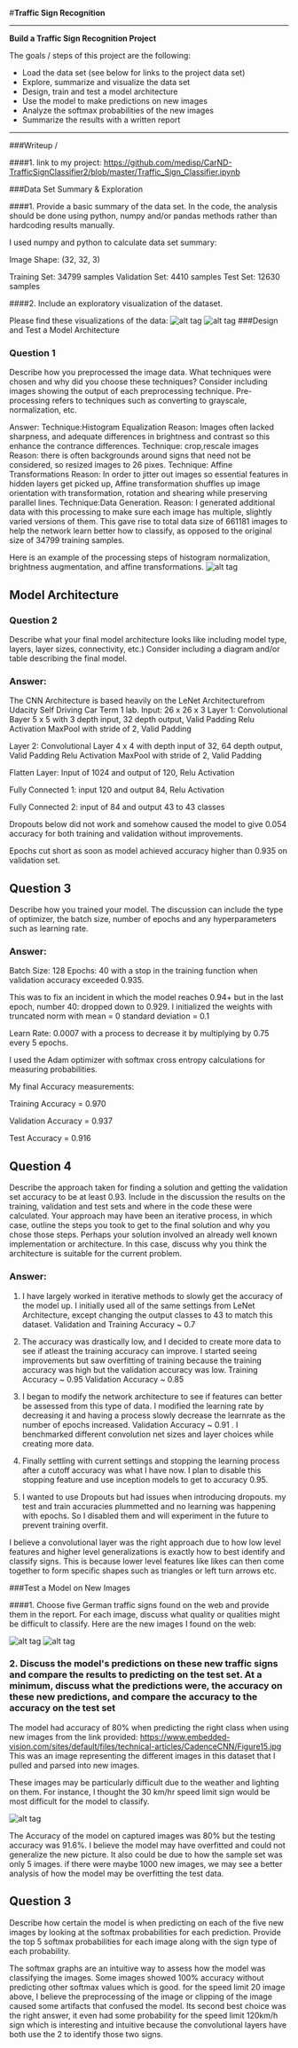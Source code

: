 #**Traffic Sign Recognition** 

---

**Build a Traffic Sign Recognition Project**

The goals / steps of this project are the following:
* Load the data set (see below for links to the project data set)
* Explore, summarize and visualize the data set
* Design, train and test a model architecture
* Use the model to make predictions on new images
* Analyze the softmax probabilities of the new images
* Summarize the results with a written report

---
###Writeup /

####1. 
link to my project: https://github.com/medisp/CarND-TrafficSignClassifier2/blob/master/Traffic_Sign_Classifier.ipynb

###Data Set Summary & Exploration

####1. Provide a basic summary of the data set. In the code, the analysis should be done using python, numpy and/or pandas methods rather than hardcoding results manually.

I used numpy and python to calculate data set summary:

Image Shape: (32, 32, 3)

Training Set:   34799 samples
Validation Set: 4410 samples
Test Set:       12630 samples

####2. Include an exploratory visualization of the dataset.

Please find these visualizations of the data:
![alt tag](https://github.com/medisp/CarND-TrafficSignClassifier2/blob/master/vis1.PNG)
![alt tag](https://github.com/medisp/CarND-TrafficSignClassifier2/blob/master/vis2.PNG)
###Design and Test a Model Architecture

### Question 1
Describe how you preprocessed the image data. What techniques were chosen and why did you choose these techniques? Consider including images showing the output of each preprocessing technique. Pre-processing refers to techniques such as converting to grayscale, normalization, etc.

Answer:
Technique:Histogram Equalization Reason: Images often lacked sharpness, and adequate differences in brightness and contrast so this enhance the contrance differences.
Technique: crop,rescale images Reason: there is often backgrounds around signs that need not be considered, so resized images to 26 pixes.
Technique: Affine Transformations Reason: In order to jitter out images so essential features in hidden layers get picked up, Affine transformation shuffles up image orientation with transformation, rotation and shearing while preserving parallel lines.
Technique:Data Generation. Reason: I generated additional data with this processing to make sure each image has multiple, slightly varied versions of them. This gave rise to total data size of 661181 images to help the network learn better how to classify, as opposed to the original size of 34799 training samples.

Here is an example of the processing steps of histogram normalization, brightness augmentation, and affine transformations.
![alt tag](https://github.com/medisp/CarND-TrafficSignClassifier2/blob/master/vis3.PNG)

 
## Model Architecture

### Question 2

Describe what your final model architecture looks like including model type, layers, layer sizes, connectivity, etc.) Consider including a diagram and/or table describing the final model.

### Answer:

The CNN Architecture is based heavily on the LeNet Architecturefrom Udacity Self Driving Car Term 1 lab.
Input: 26 x 26 x 3
Layer 1: Convolutional Bayer 5 x 5 with 3 depth input, 32 depth output, Valid Padding 
         Relu Activation
         MaxPool with stride of 2, Valid Padding
         
Layer 2: Convolutional Layer 4 x 4 with depth input of 32, 64 depth output, Valid Padding
         Relu Activation
         MaxPool with stride of 2, Valid Padding

Flatten Layer: Input of 1024 and output of 120, Relu Activation

Fully Connected 1: input 120 and output 84, Relu Activation

Fully Connected 2: input of 84 and output 43 to 43 classes

Dropouts below did not work and somehow caused the model to give 0.054 accuracy for both training and validation without improvements.

Epochs cut short as soon as model achieved accuracy higher than 0.935 on validation set.


## Question 3
Describe how you trained your model. The discussion can include the type of optimizer, the batch size, number of epochs and any hyperparameters such as learning rate.

### Answer:
Batch Size: 128
Epochs: 40 with a stop in the training function when validation accuracy exceeded 0.935. 

This was to fix an incident in which the model reaches 0.94+ but in the last epoch, number 40: dropped down to 0.929.
I initialized the weights with truncated norm with mean = 0 standard deviation = 0.1

Learn Rate: 0.0007 with a process to decrease it by multiplying by 0.75 every 5 epochs.

I used the Adam optimizer with softmax cross entropy calculations for measuring probabilities.

My final Accuracy measurements:

Training Accuracy = 0.970

Validation Accuracy = 0.937

Test Accuracy = 0.916

## Question 4

Describe the approach taken for finding a solution and getting the validation set accuracy to be at least 0.93. Include in the discussion the results on the training, validation and test sets and where in the code these were calculated. Your approach may have been an iterative process, in which case, outline the steps you took to get to the final solution and why you chose those steps. Perhaps your solution involved an already well known implementation or architecture. In this case, discuss why you think the architecture is suitable for the current problem.

### Answer:
1) I have largely worked in iterative methods to slowly get the accuracy of the model up. I initially used all of the same settings from LeNet Architecture, except changing the output classes to 43 to match this dataset. Validation and Training Accuracy ~ 0.7

2) The accuracy was drastically low, and I decided to create more data to see if atleast the training accuracy can improve. I started seeing improvements but saw overfitting of training because the training accuracy was high but the validation accuracy was low.  Training Accuracy ~ 0.95 Validation Accuracy ~ 0.85
 
3) I began to modify the network architecture to see if features can better be assessed from this type of data. I modified the learning rate by decreasing it and having a process slowly decrease the learnrate as the number of epochs increased. Validation Accuracy ~ 0.91 . I benchmarked different convolution net sizes and layer choices while creating more data.

4) Finally settling with current settings and stopping the learning process after a cutoff accuracy  was what I have now. I plan to disable this stopping feature and use inception models to get to accuracy 0.95.

5) I wanted to use Dropouts but had issues when introducing dropouts. my test and train accuracies plummetted and no learning was happening with epochs. So I disabled them and will experiment in the future to prevent training overfit.

I believe a convolutional layer was the right approach due to how low level features and higher level generalizations is exactly how to best identify and classify signs. This is because lower level features like likes can then come together to form specific shapes such as triangles or left turn arrows etc.


###Test a Model on New Images

####1. Choose five German traffic signs found on the web and provide them in the report. For each image, discuss what quality or qualities might be difficult to classify.
Here are the new images I found on the web:

![alt tag](https://github.com/medisp/CarND-TrafficSignClassifier2/blob/master/vis4.png)
![alt tag](https://github.com/medisp/CarND-TrafficSignClassifier2/blob/master/vis5.png)

### 2. Discuss the model's predictions on these new traffic signs and compare the results to predicting on the test set. At a minimum, discuss what the predictions were, the accuracy on these new predictions, and compare the accuracy to the accuracy on the test set

The model had accuracy of 80% when predicting the right class when using new images from the link provided: https://www.embedded-vision.com/sites/default/files/technical-articles/CadenceCNN/Figure15.jpg
This was an image representing the different images in this dataset that I pulled and parsed into new images.

These images may be particularly difficult due to the weather and lighting on them. For instance, I thought the 30 km/hr speed limit sign would be most difficult for the model to classify.

![alt tag](https://github.com/medisp/CarND-TrafficSignClassifier2/blob/master/vis6.png)

The Accuracy of the model on captured images was 80% but the testing accuracy was 91.6%. I believe the model may have overfitted and could not generalize the new picture. It also could be due to how the sample set was only 5 images. if there were maybe 1000 new images, we may see a better analysis of how the model may be overfitting the test data.

## Question 3
Describe how certain the model is when predicting on each of the five new images by looking at the softmax probabilities for each prediction. Provide the top 5 softmax probabilities for each image along with the sign type of each probability.

The softmax graphs are an intuitive way to assess how the model was classifying the images. Some images showed 100% accuracy without predicting other softmax values which is good. for the speed limit 20 image above, I believe the preprocessing of the image or clipping of the image caused some artifacts that confused the model. Its second best choice was the right answer, it even had some probability for the speed limit 120km/h sign which is interesting and intuitive because the convolutional layers have both use the 2 to identify those two signs. 


